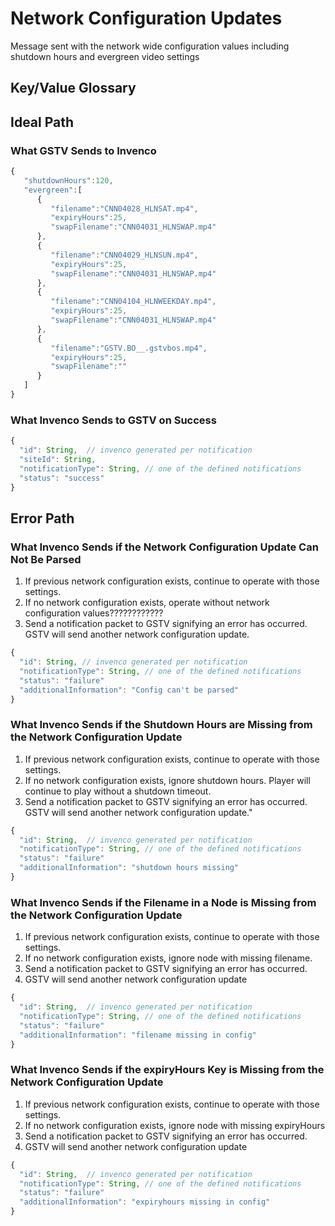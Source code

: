 # Network Configuration Updates

Message sent with the network wide configuration values including shutdown hours and evergreen video settings

## Key/Value Glossary

## Ideal Path
### What GSTV Sends to Invenco
```javascript
{
   "shutdownHours":120,
   "evergreen":[
      {
         "filename":"CNN04028_HLNSAT.mp4",
         "expiryHours":25,
         "swapFilename":"CNN04031_HLNSWAP.mp4"
      },
      {
         "filename":"CNN04029_HLNSUN.mp4",
         "expiryHours":25,
         "swapFilename":"CNN04031_HLNSWAP.mp4"
      },
      {
         "filename":"CNN04104_HLNWEEKDAY.mp4",
         "expiryHours":25,
         "swapFilename":"CNN04031_HLNSWAP.mp4"
      },
      {
         "filename":"GSTV.BO__.gstvbos.mp4",
         "expiryHours":25,
         "swapFilename":""
      }
   ]
}
```

### What Invenco Sends to GSTV on Success
```javascript
{
  "id": String,  // invenco generated per notification
  "siteId": String,
  "notificationType": String, // one of the defined notifications
  "status": "success"
}
```

## Error Path
### What Invenco Sends if the Network Configuration Update Can Not Be Parsed
1. If previous network configuration exists, continue to operate with those settings.  
1. If no network configuration exists, operate without network configuration values????????????
1. Send a notification packet to GSTV signifying an error has occurred. GSTV will send another network configuration update.

```javascript
{
  "id": String, // invenco generated per notification
  "notificationType": String, // one of the defined notifications
  "status": "failure"
  "additionalInformation": "Config can't be parsed"
}
```

### What Invenco Sends if the Shutdown Hours are Missing from the Network Configuration Update
1. If previous network configuration exists, continue to operate with those settings.  
1. If no network configuration exists, ignore shutdown hours. Player will continue to play without a shutdown timeout.
1. Send a notification packet to GSTV signifying an error has occurred. GSTV will send another network configuration update."

```javascript
{
  "id": String,  // invenco generated per notification
  "notificationType": String, // one of the defined notifications
  "status": "failure"
  "additionalInformation": "shutdown hours missing"
}
```

### What Invenco Sends if the Filename in a Node is Missing from the Network Configuration Update
1. If previous network configuration exists, continue to operate with those settings.  
1. If no network configuration exists, ignore node with missing filename.  
1. Send a notification packet to GSTV signifying an error has occurred.
1. GSTV will send another network configuration update

```javascript
{
  "id": String,  // invenco generated per notification
  "notificationType": String, // one of the defined notifications
  "status": "failure"
  "additionalInformation": "filename missing in config"
}
```

### What Invenco Sends if the expiryHours Key is Missing from the Network Configuration Update
1. If previous network configuration exists, continue to operate with those settings.  
1. If no network configuration exists, ignore node with missing expiryHours  
1. Send a notification packet to GSTV signifying an error has occurred.
1. GSTV will send another network configuration update

``` javascript
{
  "id": String,  // invenco generated per notification
  "notificationType": String, // one of the defined notifications
  "status": "failure"
  "additionalInformation": "expiryhours missing in config"
}
```
